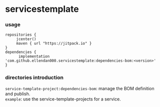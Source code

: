 # servicestemplate

### usage

```
repositories {
     jcenter()
     maven { url "https://jitpack.io" }
}
dependencies {
      implementation 'com.github.ellendan000.servicestemplate:dependencies-bom:<version>'
}
```

### directories introduction

`service-template-project:dependencies-bom`: manage the BOM definition and publish.  
`example`: use the service-template-projects for a service.  

